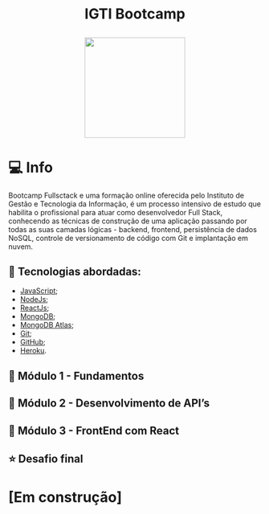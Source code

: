 <h1 align="center">
  IGTI Bootcamp
  <br/>
</h1>
<h2 align="center">
  <img src="https://www.igti.com.br/wp-content/uploads/2020/02/D.-Full-Stack.png" width="200px"/>
</h2>

# 💻 Info

Bootcamp Fullsctack e uma formação online oferecida pelo Instituto de Gestão e Tecnologia da Informação, é um processo intensivo de estudo que habilita o profissional para atuar como desenvolvedor Full Stack, conhecendo as técnicas de construção de uma aplicação passando por todas as suas camadas lógicas - backend, frontend, persistência de dados NoSQL, controle de versionamento de código com Git e implantação em nuvem.

## 🚀 Tecnologias abordadas:

- [JavaScript](https://www.javascript.com/);
- [NodeJs](https://nodejs.org/);
- [ReactJs](https://reactjs.org/);
- [MongoDB](https://www.mongodb.com/);
- [MongoDB Atlas](https://www.mongodb.com/);
- [Git](https://git-scm.com/);
- [GitHub](https://github.com/);
- [Heroku](https://www.heroku.com/).

## 🚀 Módulo 1 - Fundamentos

## 🚀 Módulo 2 - Desenvolvimento de API’s

## 🚀 Módulo 3 - FrontEnd com React

## ⭐️ Desafio final

# [Em construção]
